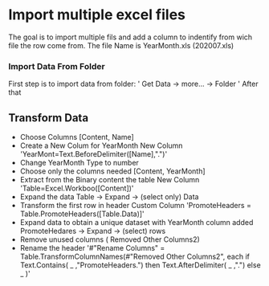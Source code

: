 # Import multiple excel files
The goal is to import multiple fils and add a column to indentify from wich file the row come from.
The file Name is YearMonth.xls (202007.xls)
### Import Data From Folder
First step is to import data from folder: 
  ' Get Data -> more... -> Folder '
After that
## Transform Data
* Choose Columns [Content, Name]
* Create a New Colum for YearMonth
  New Column 'YearMont=Text.BeforeDelimiter([Name],".")'
* Change YearMonth Type to number
* Choose only the columns needed [Content, YearMonth]
* Extract from the Binary content the table
    New Column 'Table=Excel.Workboo([Content])'
* Expand the data
    Table -> Expand -> (select only) Data
* Transform the first row in header
    Custom Column 'PromoteHeaders = Table.PromoteHeaders([Table.Data)]'
* Expand data to obtain a unique dataset with YearMonth column added
    PromoteHedares -> Expand -> (select) rows
* Remove unused columns ( Removed Other Columns2)
* Rename the header
    '#"Rename Columns" = Table.TransformColumnNames(#"Removed Other Columns2", each if Text.Contains( _ ,"PromoteHeaders.") then Text.AfterDelimiter( _ ,".") else _ )'
